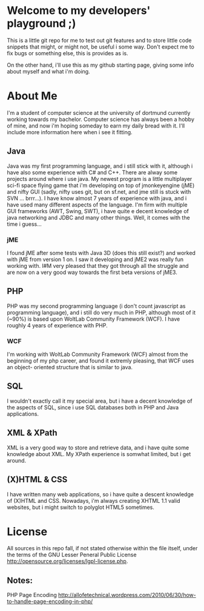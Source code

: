 Welcome to my developers' playground ;)
=========================================================================================================================

This is a little git repo for me to test out git features and to store little code snippets that might, 
or might not, be useful i some way. Don't expect me to fix bugs or something else, this is provides as is.

On the other hand, i'll use this as my github starting page, giving some info about myself and what i'm doing.




About Me
=========================================================================================================================

I'm a student of computer science at the university of dortmund currently working towards my bachelor.
Computer science has always been a hobby of mine, and now i'm hoping someday to earn my daily bread with it.
I'll include more information here when i see it fitting.


Java
-------------------------------------------------------------------------------------------------------------------------

Java was my first programming language, and i still stick with it, although i have also some experience with C# and C++.
There are alway some projects around where i use java. My newest program is a little multiplayer sci-fi 
space flying game that i'm developing on top of jmonkeyengine (jME) and nifty GUI (sadly, nifty uses git, but on sf.net, 
and jme still is stuck with SVN ... brrr...). I have know almost 7 years of experience with java, and i have used many 
different aspects of the language. I'm firm with multiple GUI frameworks (AWT, Swing, SWT), i have quite e decent 
knowledge of java networking and JDBC and many other things. Well, it comes with the time i guess...

### jME
I found jME after some tests with Java 3D (does this still exist?) and worked with jME from version 1 on. I saw it
developing and jME2 was really fun working with. I#M very pleased that they got through all the struggle and are now
on a very good way towards the first beta versions of jME3.


PHP
-------------------------------------------------------------------------------------------------------------------------

PHP was my second programming language (i don't count javascript as programming language), and i still do very much in 
PHP, although most of it (~90%) is based upon WoltLab Community Framework (WCF). I have roughly 4 years of experience 
with PHP.

### WCF
I'm working with WoltLab Community Framework (WCF) almost from the beginning of my php career, and found it extremly pleasing, that WCF uses an object-
oriented structure that is similar to java.

SQL
-------------------------------------------------------------------------------------------------------------------------

I wouldn't exactly call it my special area, but i have a decent knowledge of the aspects of SQL, since i use SQL 
databases both in PHP and Java applications.


XML & XPath
-------------------------------------------------------------------------------------------------------------------------

XML is a very good way to store and retrieve data, and i have quite some knowledge about XML. My XPath experience is 
somwhat limited, but i get around.


(X)HTML & CSS
-------------------------------------------------------------------------------------------------------------------------

I have written many web applications, so i have quite a descent knowledge of (X)HTML and CSS. Nowadays, i'm always 
creating XHTML 1.1 valid websites, but i might switch to polyglot HTML5 sometimes.



License
=========================================================================================================================

All sources in this repo fall, if not stated otherwise within the file itself, under the terms of the 
	GNU Lesser Peneral Public License <http://opensource.org/licenses/lgpl-license.php>.



Notes:
--------
PHP Page Encoding
http://allofetechnical.wordpress.com/2010/06/30/how-to-handle-page-encoding-in-php/

